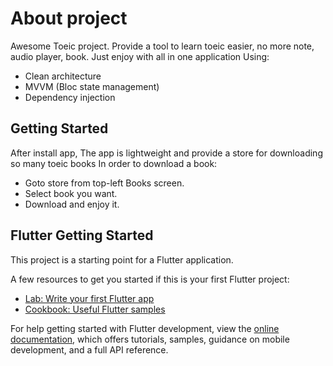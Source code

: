 # About project

Awesome Toeic project. 
Provide a tool to learn toeic easier, no more note, audio player, book.
Just enjoy with all in one application
Using:
* Clean architecture
* MVVM (Bloc state management)
* Dependency injection

## Getting Started

After install app, 
The app is lightweight and provide a store for downloading so many toeic books
In order to download a book: 

* Goto store from top-left Books screen.
* Select book you want.
* Download and enjoy it.

## Flutter Getting Started

This project is a starting point for a Flutter application.

A few resources to get you started if this is your first Flutter project:

- [Lab: Write your first Flutter app](https://docs.flutter.dev/get-started/codelab)
- [Cookbook: Useful Flutter samples](https://docs.flutter.dev/cookbook)

For help getting started with Flutter development, view the
[online documentation](https://docs.flutter.dev/), which offers tutorials,
samples, guidance on mobile development, and a full API reference.
